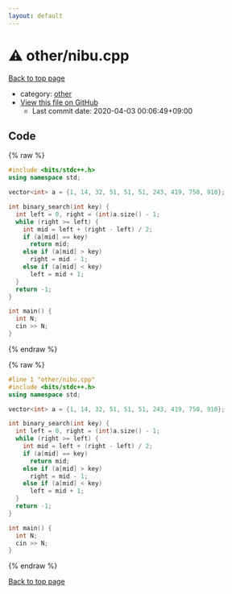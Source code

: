 ```yaml
---
layout: default
---
```


<!-- mathjax config similar to math.stackexchange -->
<script type="text/javascript" async
  src="https://cdnjs.cloudflare.com/ajax/libs/mathjax/2.7.5/MathJax.js?config=TeX-MML-AM_CHTML">
</script>
<script type="text/x-mathjax-config">
  MathJax.Hub.Config({
    TeX: { equationNumbers: { autoNumber: "AMS" }},
    tex2jax: {
      inlineMath: [ ['$','$'] ],
      processEscapes: true
    },
    "HTML-CSS": { matchFontHeight: false },
    displayAlign: "left",
    displayIndent: "2em"
  });
</script>

<script type="text/javascript" src="https://cdnjs.cloudflare.com/ajax/libs/jquery/3.4.1/jquery.min.js"></script>
<script src="https://cdn.jsdelivr.net/npm/jquery-balloon-js@1.1.2/jquery.balloon.min.js" integrity="sha256-ZEYs9VrgAeNuPvs15E39OsyOJaIkXEEt10fzxJ20+2I=" crossorigin="anonymous"></script>
<script type="text/javascript" src="../../assets/js/copy-button.js"></script>
<link rel="stylesheet" href="../../assets/css/copy-button.css" />


# :warning: other/nibu.cpp

<a href="../../index.html">Back to top page</a>

* category: <a href="../../index.html#795f3202b17cb6bc3d4b771d8c6c9eaf">other</a>
* <a href="{{ site.github.repository_url }}/blob/master/other/nibu.cpp">View this file on GitHub</a>
    - Last commit date: 2020-04-03 00:06:49+09:00




## Code

<a id="unbundled"></a>
{% raw %}
```cpp
#include <bits/stdc++.h>
using namespace std;

vector<int> a = {1, 14, 32, 51, 51, 51, 243, 419, 750, 910};

int binary_search(int key) {
  int left = 0, right = (int)a.size() - 1;
  while (right >= left) {
    int mid = left + (right - left) / 2;
    if (a[mid] == key)
      return mid;
    else if (a[mid] > key)
      right = mid - 1;
    else if (a[mid] < key)
      left = mid + 1;
  }
  return -1;
}

int main() {
  int N;
  cin >> N;
}
```
{% endraw %}

<a id="bundled"></a>
{% raw %}
```cpp
#line 1 "other/nibu.cpp"
#include <bits/stdc++.h>
using namespace std;

vector<int> a = {1, 14, 32, 51, 51, 51, 243, 419, 750, 910};

int binary_search(int key) {
  int left = 0, right = (int)a.size() - 1;
  while (right >= left) {
    int mid = left + (right - left) / 2;
    if (a[mid] == key)
      return mid;
    else if (a[mid] > key)
      right = mid - 1;
    else if (a[mid] < key)
      left = mid + 1;
  }
  return -1;
}

int main() {
  int N;
  cin >> N;
}

```
{% endraw %}

<a href="../../index.html">Back to top page</a>

